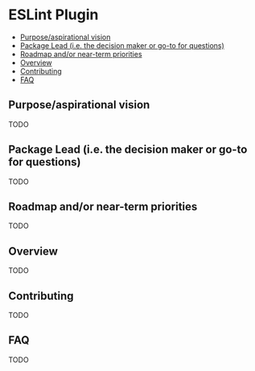 # ESLint Plugin

<!-- toc -->
- [Purpose/aspirational vision](#Purpose/aspirational-vision)
- [Package Lead (i.e. the decision maker or go-to for questions)](#Package-Lead-(i.e.-the-decision-maker-or-go-to-for-questions))
- [Roadmap and/or near-term priorities](#Roadmap-and/or-near-term-priorities)
- [Overview](#Overview)
- [Contributing](#Contributing)
- [FAQ](#FAQ)

## Purpose/aspirational vision
TODO

## Package Lead (i.e. the decision maker or go-to for questions)
TODO

## Roadmap and/or near-term priorities
TODO

## Overview
TODO

## Contributing
TODO

## FAQ
TODO